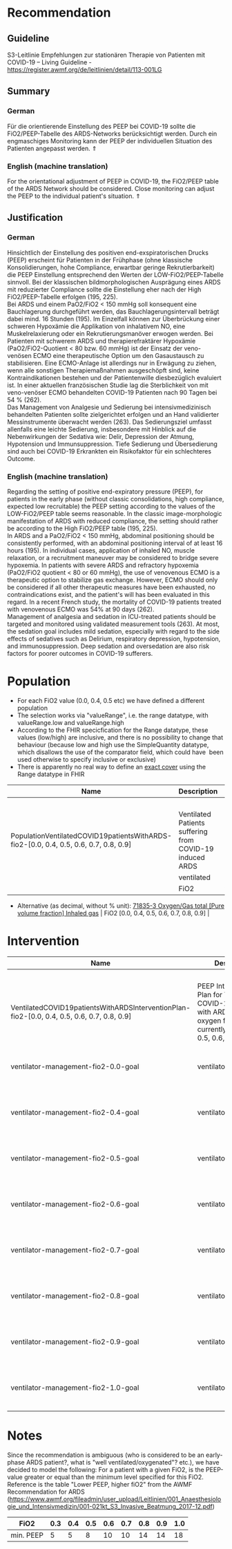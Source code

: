 Recommendation
==============

Guideline
---------

S3-Leitlinie Empfehlungen zur stationären Therapie von Patienten mit COVID-19 – Living Guideline - <https://register.awmf.org/de/leitlinien/detail/113-001LG>

Summary
-------

### German

Für die orientierende Einstellung des PEEP bei COVID-19 sollte die FiO2/PEEP-Tabelle des ARDS-Networks berücksichtigt werden. Durch ein engmaschiges Monitoring kann der PEEP der individuellen Situation des Patienten angepasst werden. ⇑

### English (machine translation)

For the orientational adjustment of PEEP in COVID-19, the FiO2/PEEP table of the ARDS Network should be considered. Close monitoring can adjust the PEEP to the individual patient's situation. ⇑

Justification
-------------

### German

Hinsichtlich der Einstellung des positiven end-exspiratorischen Drucks (PEEP) erscheint für Patienten in der Frühphase (ohne klassische Konsolidierungen, hohe Compliance, erwartbar geringe Rekrutierbarkeit) die PEEP Einstellung entsprechend den Werten der LOW-FiO2/PEEP-Tabelle sinnvoll. Bei der klassischen bildmorphologischen Ausprägung eines ARDS mit reduzierter Compliance sollte die Einstellung eher nach der High FiO2/PEEP-Tabelle erfolgen (195, 225).  
Bei ARDS und einem PaO2/FiO2 < 150 mmHg soll konsequent eine Bauchlagerung durchgeführt werden, das Bauchlagerungsintervall beträgt dabei mind. 16 Stunden (195). Im Einzelfall können zur Überbrückung einer schweren Hypoxämie die Applikation von inhalativem NO, eine Muskelrelaxierung oder ein Rekrutierungsmanöver erwogen werden. Bei Patienten mit schwerem ARDS und therapierefraktärer Hypoxämie (PaO2/FiO2-Quotient < 80 bzw. 60 mmHg) ist der Einsatz der veno-venösen ECMO eine therapeutische Option um den Gasaustausch zu stabilisieren. Eine ECMO-Anlage ist allerdings nur in Erwägung zu ziehen, wenn alle sonstigen Therapiemaßnahmen ausgeschöpft sind, keine Kontraindikationen bestehen und der Patientenwille diesbezüglich evaluiert ist. In einer aktuellen französischen Studie lag die Sterblichkeit von mit veno-venöser ECMO behandelten COVID-19 Patienten nach 90 Tagen bei 54 % (262).  
Das Management von Analgesie und Sedierung bei intensivmedizinisch behandelten Patienten sollte zielgerichtet erfolgen und an Hand validierter Messinstrumente überwacht werden (263). Das Sedierungsziel umfasst allenfalls eine leichte Sedierung, insbesondere mit Hinblick auf die Nebenwirkungen der Sedativa wie: Delir, Depression der Atmung, Hypotension und Immunsuppression. Tiefe Sedierung und Übersedierung sind auch bei COVID-19 Erkrankten ein Risikofaktor für ein schlechteres Outcome.

### English (machine translation)

Regarding the setting of positive end-expiratory pressure (PEEP), for patients in the early phase (without classic consolidations, high compliance, expected low recruitable) the PEEP setting according to the values of the LOW-FiO2/PEEP table seems reasonable. In the classic image-morphologic manifestation of ARDS with reduced compliance, the setting should rather be according to the High FiO2/PEEP table (195, 225).  
In ARDS and a PaO2/FiO2 < 150 mmHg, abdominal positioning should be consistently performed, with an abdominal positioning interval of at least 16 hours (195). In individual cases, application of inhaled NO, muscle relaxation, or a recruitment maneuver may be considered to bridge severe hypoxemia. In patients with severe ARDS and refractory hypoxemia (PaO2/FiO2 quotient < 80 or 60 mmHg), the use of venovenous ECMO is a therapeutic option to stabilize gas exchange. However, ECMO should only be considered if all other therapeutic measures have been exhausted, no contraindications exist, and the patient's will has been evaluated in this regard. In a recent French study, the mortality of COVID-19 patients treated with venovenous ECMO was 54% at 90 days (262).  
Management of analgesia and sedation in ICU-treated patients should be targeted and monitored using validated measurement tools (263). At most, the sedation goal includes mild sedation, especially with regard to the side effects of sedatives such as Delirium, respiratory depression, hypotension, and immunosuppression. Deep sedation and oversedation are also risk factors for poorer outcomes in COVID-19 sufferers.

Population
==========

* For each FiO2 value (0.0, 0.4, 0.5 etc) we have defined a different population
* The selection works via "valueRange", i.e. the range datatype, with valueRange.low and valueRange.high
* According to the FHIR specicfication for the Range datatype, these values (low/high) are inclusive, and there is no possibility to change that behaviour (because low and high use the SimpleQuantity datatype, which disallows the use of the comparator field, which could have  been used otherwise to specify inclusive or exclusive)
* There is apparently no real way to define an [exact cover](https://en.wikipedia.org/wiki/Exact_cover) using the Range datatype in FHIR

| Name | Description | Criteria |
| --- | --- | --- |
|  |  | Inclusion  / Exclusion  | Name | Type | definition.type | definition.value |
| PopulationVentilatedCOVID19patientsWithARDS-fio2-[0.0, 0.4, 0.5, 0.6, 0.7, 0.8, 0.9] | Ventilated Patients suffering from COVID-19 induced ARDS |  | COVID-19 | Condition | SCT [404684003 "Clinical finding (finding)](https://browser.ihtsdotools.org/?perspective=full&conceptId1=404684003&edition=MAIN/2022-04-30&release=&languages=en)" | $sct#840539006 "Disease caused by severe acute respiratory syndrome coronavirus 2 (disorder)" |
|  | ventilated | Procedure | SCT [71388002 "Procedure (procedure)](https://browser.ihtsdotools.org/?perspective=full&conceptId1=71388002&edition=MAIN/2022-05-31&release=&languages=en)" | $sct#40617009 "Artificial ventilation (regime/therapy)" |
|  | FiO2 | ventilationObservableLOINC | $loinc#3150-0 "Inhaled oxygen concentration"* as used in [GECCO FiO2](https://simplifier.net/guide/GermanCoronaConsensusDataSet-ImplementationGuide-1.0.5/Home/GECCOCore/Vitalsigns/FiO2.guide.md?version=current)
* Alternative (as decimal, without % unit): [71835-3 Oxygen/Gas total [Pure volume fraction] Inhaled gas](https://loinc.org/71835-3/)
 | FiO2 [0.0, 0.4, 0.5, 0.6, 0.7, 0.8, 0.9] |

Intervention
============

| Name | Description | Criteria |
| --- | --- | --- |
|  |  | Name (Goal ID) | Action Category | Goal target measure | Goal target detail |
| VentilatedCOVID19patientsWithARDSInterventionPlan-fio2-[0.0, 0.4, 0.5, 0.6, 0.7, 0.8, 0.9] | PEEP Intervention Plan for Ventilated COVID-19 Patients with ARDS, inspiratory oxygen fraction currently -[0.0, 0.4, 0.5, 0.6, 0.7, 0.8, 0.9] 
| ventilator-management-fio2-0.0-goal | ventilatorManagement | $loinc#76248-4 "PEEP Respiratory system --on ventilator" | >5 cm[H2O] |
| ventilator-management-fio2-0.4-goal | ventilatorManagement | $loinc#76248-4 "PEEP Respiratory system --on ventilator" | >5 cm[H2O] |
| ventilator-management-fio2-0.5-goal | ventilatorManagement | $loinc#76248-4 "PEEP Respiratory system --on ventilator" | >8 cm[H2O] |
| ventilator-management-fio2-0.6-goal | ventilatorManagement | $loinc#76248-4 "PEEP Respiratory system --on ventilator" | >10 cm[H2O] |
| ventilator-management-fio2-0.7-goal | ventilatorManagement | $loinc#76248-4 "PEEP Respiratory system --on ventilator" | >10 cm[H2O] |
| ventilator-management-fio2-0.8-goal | ventilatorManagement | $loinc#76248-4 "PEEP Respiratory system --on ventilator" | >14 cm[H2O] |
| ventilator-management-fio2-0.9-goal | ventilatorManagement | $loinc#76248-4 "PEEP Respiratory system --on ventilator" | >14 cm[H2O] |
| ventilator-management-fio2-1.0-goal | ventilatorManagement | $loinc#76248-4 "PEEP Respiratory system --on ventilator" | >18 cm[H2O] |

Notes
=====

Since the recommendation is ambiguous (who is considered to be an early-phase ARDS patient?, what is "well ventilated/oxygenated"? etc.), we have decided to model the following: For a patient with a given FiO2, is the PEEP-value greater or equal than the minimum level specified for this FiO2. Reference is the table "Lower PEEP, higher fiO2" from the AWMF Recommendation for ARDS (<https://www.awmf.org/fileadmin/user_upload/Leitlinien/001_Anaesthesiologie_und_Intensivmedizin/001-021kt_S3_Invasive_Beatmung_2017-12.pdf>)



| FiO2 | 0.3 | 0.4 | 0.5 | 0.6 | 0.7 | 0.8 | 0.9 | 1.0 |
| --- | --- | --- | --- | --- | --- | --- | --- | --- |
| min. PEEP | 5 | 5 | 8 | 10 | 10 | 14 | 14 | 18 |

  


  



